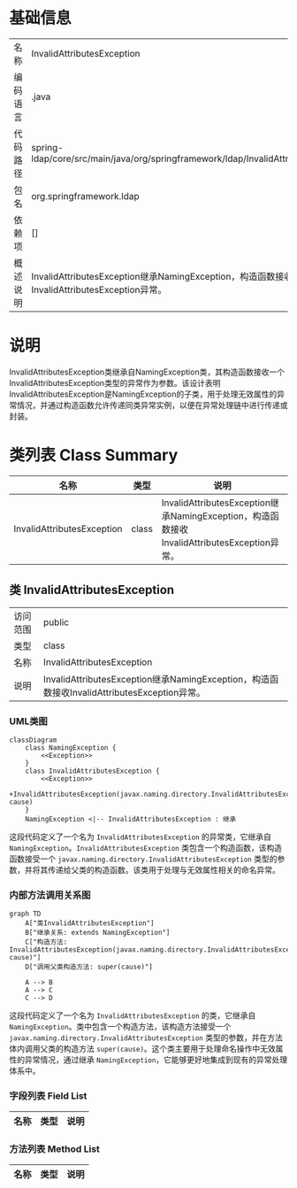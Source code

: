# 基础信息

|      |      |
|------|------|
| 名称 | InvalidAttributesException |
| 编码语言 | .java |
| 代码路径 | spring-ldap/core/src/main/java/org/springframework/ldap/InvalidAttributesException.java |
| 包名 | org.springframework.ldap |
| 依赖项 | [] |
| 概述说明 | InvalidAttributesException继承NamingException，构造函数接收InvalidAttributesException异常。 |

# 说明

InvalidAttributesException类继承自NamingException类，其构造函数接收一个InvalidAttributesException类型的异常作为参数。该设计表明InvalidAttributesException是NamingException的子类，用于处理无效属性的异常情况，并通过构造函数允许传递同类异常实例，以便在异常处理链中进行传递或封装。

# 类列表 Class Summary

| 名称   | 类型  | 说明 |
|-------|------|-------------|
| InvalidAttributesException | class | InvalidAttributesException继承NamingException，构造函数接收InvalidAttributesException异常。 |



## 类 InvalidAttributesException

|      |      |
|------|------|
| 访问范围 | public |
| 类型 | class |
| 名称 | InvalidAttributesException |
| 说明 | InvalidAttributesException继承NamingException，构造函数接收InvalidAttributesException异常。 |


### UML类图

```mermaid
classDiagram
    class NamingException {
        <<Exception>>
    }
    class InvalidAttributesException {
        <<Exception>>
        +InvalidAttributesException(javax.naming.directory.InvalidAttributesException cause)
    }
    NamingException <|-- InvalidAttributesException : 继承
```

这段代码定义了一个名为 `InvalidAttributesException` 的异常类，它继承自 `NamingException`。`InvalidAttributesException` 类包含一个构造函数，该构造函数接受一个 `javax.naming.directory.InvalidAttributesException` 类型的参数，并将其传递给父类的构造函数。该类用于处理与无效属性相关的命名异常。


### 内部方法调用关系图

```mermaid
graph TD
    A["类InvalidAttributesException"]
    B["继承关系: extends NamingException"]
    C["构造方法: InvalidAttributesException(javax.naming.directory.InvalidAttributesException cause)"]
    D["调用父类构造方法: super(cause)"]

    A --> B
    A --> C
    C --> D
```

这段代码定义了一个名为 `InvalidAttributesException` 的类，它继承自 `NamingException`。类中包含一个构造方法，该构造方法接受一个 `javax.naming.directory.InvalidAttributesException` 类型的参数，并在方法体内调用父类的构造方法 `super(cause)`。这个类主要用于处理命名操作中无效属性的异常情况，通过继承 `NamingException`，它能够更好地集成到现有的异常处理体系中。

### 字段列表 Field List

| 名称  | 类型  | 说明 |
|-------|-------|------|

### 方法列表 Method List

| 名称  | 类型  | 说明 |
|-------|-------|------|




